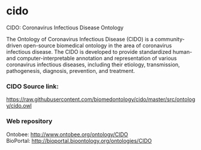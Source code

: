 # cido
CIDO: Coronavirus Infectious Disease Ontology

The Ontology of Coronavirus Infectious Disease (CIDO) is a community-driven open-source biomedical ontology in the area of coronavirus infectious disease. The CIDO is developed to provide standardized human- and computer-interpretable annotation and representation of various coronavirus infectious diseases, including their etiology, transmission, pathogenesis, diagnosis, prevention, and treatment.

### CIDO Source link:
https://raw.githubusercontent.com/biomedontology/cido/master/src/ontology/cido.owl 

### Web repository
Ontobee: http://www.ontobee.org/ontology/CIDO  
BioPortal: http://bioportal.bioontology.org/ontologies/CIDO 
